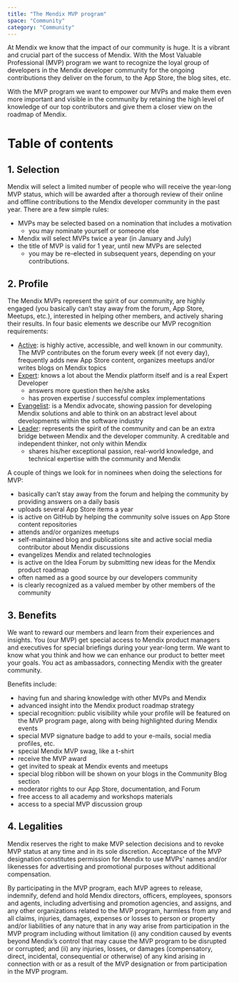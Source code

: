 ```yaml
---
title: "The Mendix MVP program"
space: "Community"
category: "Community"
---
```

At Mendix we know that the impact of our community is huge. It is a vibrant and crucial part of the success of Mendix. With the Most Valuable Professional (MVP) program we want to recognize the loyal group of developers in the Mendix developer community for the ongoing contributions they deliver on the forum, to the App Store, the blog sites, etc.

With the MVP program we want to empower our MVPs and make them even more important and visible in the community by retaining the high level of knowledge of our top contributors and give them a closer view on the roadmap of Mendix.

# Table of contents

## 1. Selection

Mendix will select a limited number of people who will receive the year-long MVP status, which will be awarded after a thorough review of their online and offline contributions to the Mendix developer community in the past year. There are a few simple rules:

*   MVPs may be selected based on a nomination that includes a motivation
    *   you may nominate yourself or someone else
*   Mendix will select MVPs twice a year (in January and July)
*   the title of MVP is valid for 1 year, until new MVPs are selected
    *   you may be re-elected in subsequent years, depending on your contributions.

## 2\. Profile

The Mendix MVPs represent the spirit of our community, are highly engaged (you basically can’t stay away from the forum, App Store, Meetups, etc.), interested in helping other members, and actively sharing their results. In four basic elements we describe our MVP recognition requirements:

*   <u>Active</u>: is highly active, accessible, and well known in our community. The MVP contributes on the forum every week (if not every day), frequently adds new App Store content, organizes meetups and/or writes blogs on Mendix topics
*   <u>Expert</u>: knows a lot about the Mendix platform itself and is a real Expert Developer
    *   answers more question then he/she asks
    *   has proven expertise / successful complex implementations
*   <u>Evangelist</u>: is a Mendix advocate, showing passion for developing Mendix solutions and able to think on an abstract level about developments within the software industry
*   <u>Leader</u>: represents the spirit of the community and can be an extra bridge between Mendix and the developer community. A creditable and independent thinker, not only within Mendix
    *   shares his/her exceptional passion, real-world knowledge, and technical expertise with the community and Mendix

A couple of things we look for in nominees when doing the selections for MVP:

*   basically can’t stay away from the forum and helping the community by providing answers on a daily basis
*   uploads several App Store items a year
*   is active on GitHub by helping the community solve issues on App Store content repositories
*   attends and/or organizes meetups
*   self-maintained blog and publications site and active social media contributor about Mendix discussions
*   evangelizes Mendix and related technologies
*   is active on the Idea Forum by submitting new ideas for the Mendix product roadmap
*   often named as a good source by our developers community
*   is clearly recognized as a valued member by other members of the community

## 3\. Benefits

We want to reward our members and learn from their experiences and insights. You (our MVP) get special access to Mendix product managers and executives for special briefings during your year-long term. We want to know what you think and how we can enhance our product to better meet your goals. You act as ambassadors, connecting Mendix with the greater community.

Benefits include:

*   having fun and sharing knowledge with other MVPs and Mendix
*   advanced insight into the Mendix product roadmap strategy
*   special recognition: public visibility while your profile will be featured on the MVP program page, along with being highlighted during Mendix events
*   special MVP signature badge to add to your e-mails, social media profiles, etc.
*   special Mendix MVP swag, like a t-shirt
*   receive the MVP award
*   get invited to speak at Mendix events and meetups
*   special blog ribbon will be shown on your blogs in the Community Blog section
*   moderator rights to our App Store, documentation, and Forum
*   free access to all academy and workshops materials
*   access to a special MVP discussion group

## 4\. Legalities

Mendix reserves the right to make MVP selection decisions and to revoke MVP status at any time and in its sole discretion. Acceptance of the MVP designation constitutes permission for Mendix to use MVPs' names and/or likenesses for advertising and promotional purposes without additional compensation.

By participating in the MVP program, each MVP agrees to release, indemnify, defend and hold Mendix directors, officers, employees, sponsors and agents, including advertising and promotion agencies, and assigns, and any other organizations related to the MVP program, harmless from any and all claims, injuries, damages, expenses or losses to person or property and/or liabilities of any nature that in any way arise from participation in the MVP program including without limitation (i) any condition caused by events beyond Mendix’s control that may cause the MVP program to be disrupted or corrupted; and (ii) any injuries, losses, or damages (compensatory, direct, incidental, consequential or otherwise) of any kind arising in connection with or as a result of the MVP designation or from participation in the MVP program.
